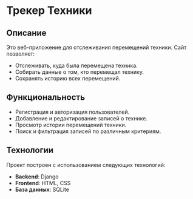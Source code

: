 # Трекер Техники

## Описание

Это веб-приложение для отслеживания перемещений техники. Сайт позволяет:
- Отслеживать, куда была перемещена техника.
- Собирать данные о том, кто перемещал технику.
- Сохранять историю всех перемещений.

## Функциональность

- Регистрация и авторизация пользователей.
- Добавление и редактирование записей о технике.
- Просмотр истории перемещений техники.
- Поиск и фильтрация записей по различным критериям.

## Технологии

Проект построен с использованием следующих технологий:
- **Backend**: Django 
- **Frontend**: HTML, CSS
- **База данных**: SQLite 


